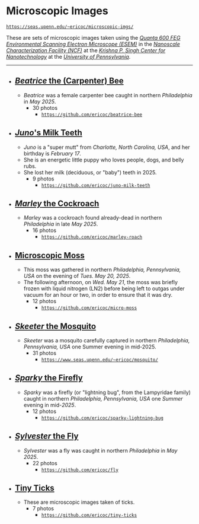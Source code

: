 
# Microscopic Images

[`https://seas.upenn.edu/~ericoc/microscopic-imgs/`](https://seas.upenn.edu/~ericoc/microscopic-imgs/)

These are sets of microscopic images taken using the [_Quanta 600 FEG Environmental Scanning Electron Microscope (ESEM)_](https://www.nano.upenn.edu/equipment/quanta-600-feg-esem/)
in the [_Nanoscale Characterization Facility (NCF)_](https://www.nano.upenn.edu/resources/nanoscale-characterization/)
at the [_Krishna P. Singh Center for Nanotechnology_](https://www.nano.upenn.edu/)
at the [_University of Pennsylvania_](https://www.upenn.edu/).

---

- ## [_Beatrice_ the (Carpenter) Bee](https://www.seas.upenn.edu/~ericoc/bee/)
  - _Beatrice_ was a female carpenter bee caught in northern _Philadelphia_ in _May 2025_.
    - 30 photos
      - [`https://github.com/ericoc/beatrice-bee`](https://github.com/ericoc/beatrice-bee)

- ## [_Juno_'s Milk Teeth](https://www.seas.upenn.edu/~ericoc/juno-milk-teeth/)
  - _Juno_ is a "super mutt" from _Charlotte, North Carolina, USA_, and her birthday is _February 17_.
  - She is an energetic little puppy who loves people, dogs, and belly rubs.
  - She lost her milk (deciduous, or "baby") teeth in 2025.
    - 9 photos
      - [`https://github.com/ericoc/juno-milk-teeth`](https://github.com/ericoc/juno-milk-teeth)

- ## [_Marley_ the Cockroach](https://www.seas.upenn.edu/~ericoc/roach/)
  - _Marley_ was a cockroach found already-dead in northern _Philadelphia_ in late _May 2025_.
    - 16 photos
      - [`https://github.com/ericoc/marley-roach`](https://github.com/ericoc/marley-roach)

- ## [Microscopic Moss](https://www.seas.upenn.edu/~ericoc/moss/)
  - This moss was gathered in northern _Philadelphia, Pennsylvania, USA_ on the evening of _Tues. May 20, 2025_.
  - The following afternoon, on _Wed. May 21_, the moss was briefly frozen with liquid nitrogen (LN2) before being left to outgas under vacuum for an hour or two, in order to ensure that it was dry.
    - 12 photos
      - [`https://github.com/ericoc/micro-moss`](https://github.com/ericoc/micro-moss)

- ## [_Skeeter_ the Mosquito](https://www.seas.upenn.edu/~ericoc/mosquito/)
  - _Skeeter_ was a mosquito carefully captured in northern _Philadelphia, Pennsylvania, USA_ one Summer evening in mid-2025.
    - 31 photos
      - [`https://www.seas.upenn.edu/~ericoc/mosquito/`](https://www.seas.upenn.edu/~ericoc/mosquito/)

- ## [_Sparky_ the Firefly](https://www.seas.upenn.edu/~ericoc/sparky/)
  - _Sparky_ was a firefly (or "lightning bug", from the Lampyridae family) caught in northern _Philadelphia, Pennsylvania, USA_ one _Summer_ evening in mid-_2025_.
    - 12 photos
      - [`https://github.com/ericoc/sparky-lightning-bug`](https://github.com/ericoc/sparky-lightning-bug)

- ## [_Sylvester_ the Fly](https://www.seas.upenn.edu/~ericoc/fly/)
  - _Sylvester_ was a fly was caught in northern _Philadelphia_ in _May 2025_.
    - 22 photos
      - [`https://github.com/ericoc/fly`](https://github.com/ericoc/fly)

- ## [Tiny Ticks](https://www.seas.upenn.edu/~ericoc/ticks/)
  - These are microscopic images taken of ticks.
    - 7 photos
      - [`https://github.com/ericoc/tiny-ticks`](https://github.com/ericoc/tiny-ticks)

